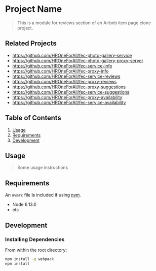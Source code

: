 # Project Name

> This is a module for reviews section of an Airbnb item page clone project. 

## Related Projects

  - https://github.com/HROneForAll/fec-photo-gallery-service
  - https://github.com/HROneForAll/fec-photo-gallery-proxy-server
  - https://github.com/HROneForAll/fec-service-info
  - https://github.com/HROneForAll/fec-proxy-info
  - https://github.com/HROneForAll/fec-service-reviews
  - https://github.com/HROneForAll/fec-proxy-reviews
  - https://github.com/HROneForAll/fec-proxy-suggestions
  - https://github.com/HROneForAll/fec-service-suggestions
  - https://github.com/HROneForAll/fec-proxy-availability
  - https://github.com/HROneForAll/fec-service-availability


## Table of Contents

1. [Usage](#Usage)
1. [Requirements](#requirements)
1. [Development](#development)

## Usage

> Some usage instructions

## Requirements

An `nvmrc` file is included if using [nvm](https://github.com/creationix/nvm).

- Node 6.13.0
- etc

## Development

### Installing Dependencies

From within the root directory:

```sh
npm install -g webpack
npm install
```

